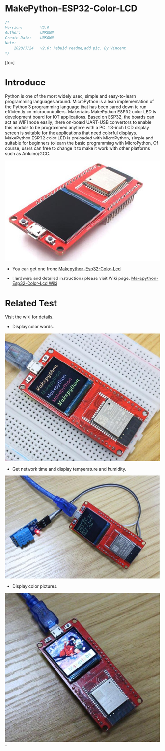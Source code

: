# MakePython-ESP32-Color-LCD

```c++
/*
Version:		V2.0
Author:			UNKOWN
Create Date:	UNKOWN
Note:
	2020/7/24	v2.0: Rebuid readme,add pic. By Vincent
*/
```

[toc]

# Introduce

Python is one of the most widely used, simple and easy-to-learn programming languages around. MicroPython is a lean implementation of the Python 3 programming language that has been pared down to run efficiently on microcontrollers.
Makerfabs MakePython ESP32 color LED is development board for IOT applications. Based on ESP32, the boards can act as WIFI node easily; there on-board UART-USB convertors to enable this module to be programmed anytime with a PC. 1.3-inch LCD display screen is suitable for the applications that need colorful displays.
MakePython ESP32 color LED is preloaded with MicroPython, simple and suitable for beginners to learn the basic programming with MicroPython, Of course, users can free to change it to make it work with other platforms such as Arduino/GCC.

![main](md_pic/main.jpg)

- You can get one from: [Makepython-Esp32-Color-Lcd](https://www.makerfabs.com/makepython-esp32-color-lcd.html)

- Hardware and detailed instructions please visit Wiki page: [Makepython-Esp32-Color-Lcd Wiki](https://wiki.makerfabs.com/MaESP_ESP32_Color_LCD.html)

# Related Test

Visit the wiki for details.

- Display color words.

![2](md_pic/t1.jpg)

- Get network time and display temperature and humidity.

![2](md_pic/t2.jpg)

- Display color pictures.

![t3](md_pic/t3.jpg)-
